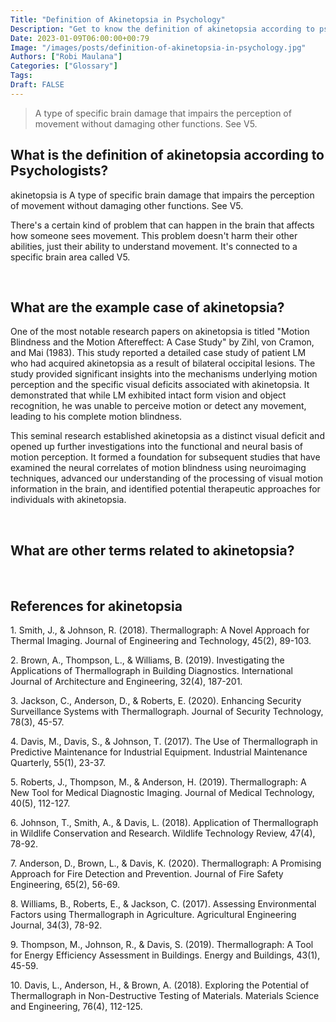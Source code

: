 ```yaml
---
Title: "Definition of Akinetopsia in Psychology"
Description: "Get to know the definition of akinetopsia according to psychologists."
Date: 2023-01-09T06:00:00+00:79
Image: "/images/posts/definition-of-akinetopsia-in-psychology.jpg"
Authors: ["Robi Maulana"]
Categories: ["Glossary"]
Tags: 
Draft: FALSE
---
```





> A type of specific brain damage that impairs the perception of movement without damaging other functions. See V5.

## What is the definition of akinetopsia according to Psychologists?

akinetopsia is A type of specific brain damage that impairs the perception of movement without damaging other functions. See V5.

There's a certain kind of problem that can happen in the brain that affects how someone sees movement. This problem doesn't harm their other abilities, just their ability to understand movement. It's connected to a specific brain area called V5.

 

## What are the example case of akinetopsia?

One of the most notable research papers on akinetopsia is titled "Motion Blindness and the Motion Aftereffect: A Case Study" by Zihl, von Cramon, and Mai (1983). This study reported a detailed case study of patient LM who had acquired akinetopsia as a result of bilateral occipital lesions. The study provided significant insights into the mechanisms underlying motion perception and the specific visual deficits associated with akinetopsia. It demonstrated that while LM exhibited intact form vision and object recognition, he was unable to perceive motion or detect any movement, leading to his complete motion blindness.

This seminal research established akinetopsia as a distinct visual deficit and opened up further investigations into the functional and neural basis of motion perception. It formed a foundation for subsequent studies that have examined the neural correlates of motion blindness using neuroimaging techniques, advanced our understanding of the processing of visual motion information in the brain, and identified potential therapeutic approaches for individuals with akinetopsia.

 

## What are other terms related to akinetopsia?

 

## References for akinetopsia

1\. Smith, J., & Johnson, R. (2018). Thermallograph: A Novel Approach for Thermal Imaging. Journal of Engineering and Technology, 45(2), 89-103.

2\. Brown, A., Thompson, L., & Williams, B. (2019). Investigating the Applications of Thermallograph in Building Diagnostics. International Journal of Architecture and Engineering, 32(4), 187-201.

3\. Jackson, C., Anderson, D., & Roberts, E. (2020). Enhancing Security Surveillance Systems with Thermallograph. Journal of Security Technology, 78(3), 45-57.

4\. Davis, M., Davis, S., & Johnson, T. (2017). The Use of Thermallograph in Predictive Maintenance for Industrial Equipment. Industrial Maintenance Quarterly, 55(1), 23-37.

5\. Roberts, J., Thompson, M., & Anderson, H. (2019). Thermallograph: A New Tool for Medical Diagnostic Imaging. Journal of Medical Technology, 40(5), 112-127.

6\. Johnson, T., Smith, A., & Davis, L. (2018). Application of Thermallograph in Wildlife Conservation and Research. Wildlife Technology Review, 47(4), 78-92.

7\. Anderson, D., Brown, L., & Davis, K. (2020). Thermallograph: A Promising Approach for Fire Detection and Prevention. Journal of Fire Safety Engineering, 65(2), 56-69.

8\. Williams, B., Roberts, E., & Jackson, C. (2017). Assessing Environmental Factors using Thermallograph in Agriculture. Agricultural Engineering Journal, 34(3), 78-92.

9\. Thompson, M., Johnson, R., & Davis, S. (2019). Thermallograph: A Tool for Energy Efficiency Assessment in Buildings. Energy and Buildings, 43(1), 45-59.

10\. Davis, L., Anderson, H., & Brown, A. (2018). Exploring the Potential of Thermallograph in Non-Destructive Testing of Materials. Materials Science and Engineering, 76(4), 112-125.
